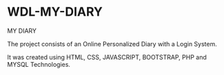 # WDL-MY-DIARY

MY DIARY

The project consists of an Online Personalized Diary with a Login System.

It was created using HTML, CSS, JAVASCRIPT, BOOTSTRAP, PHP and MYSQL Technologies.


